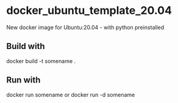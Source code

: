# docker_ubuntu_template_20.04
New docker image for Ubuntu:20.04 - with python preinstalled

## Build with
docker build -t somename .

## Run with
docker run somename
or
docker run -d somename
